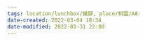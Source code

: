 ```yaml
---
tags: location/lunchbox/豬腳, place/桃園/A8
date-created: 2022-03-04 18:34
date-modified: 2022-03-31 22:08
---
```

